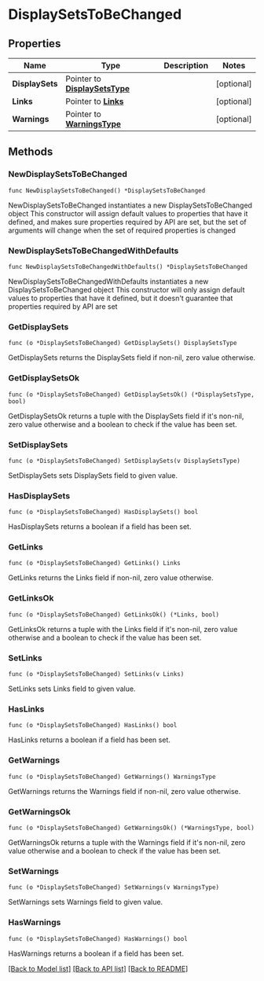 # DisplaySetsToBeChanged

## Properties

Name | Type | Description | Notes
------------ | ------------- | ------------- | -------------
**DisplaySets** | Pointer to [**DisplaySetsType**](DisplaySetsType.md) |  | [optional] 
**Links** | Pointer to [**Links**](Links.md) |  | [optional] 
**Warnings** | Pointer to [**WarningsType**](WarningsType.md) |  | [optional] 

## Methods

### NewDisplaySetsToBeChanged

`func NewDisplaySetsToBeChanged() *DisplaySetsToBeChanged`

NewDisplaySetsToBeChanged instantiates a new DisplaySetsToBeChanged object
This constructor will assign default values to properties that have it defined,
and makes sure properties required by API are set, but the set of arguments
will change when the set of required properties is changed

### NewDisplaySetsToBeChangedWithDefaults

`func NewDisplaySetsToBeChangedWithDefaults() *DisplaySetsToBeChanged`

NewDisplaySetsToBeChangedWithDefaults instantiates a new DisplaySetsToBeChanged object
This constructor will only assign default values to properties that have it defined,
but it doesn't guarantee that properties required by API are set

### GetDisplaySets

`func (o *DisplaySetsToBeChanged) GetDisplaySets() DisplaySetsType`

GetDisplaySets returns the DisplaySets field if non-nil, zero value otherwise.

### GetDisplaySetsOk

`func (o *DisplaySetsToBeChanged) GetDisplaySetsOk() (*DisplaySetsType, bool)`

GetDisplaySetsOk returns a tuple with the DisplaySets field if it's non-nil, zero value otherwise
and a boolean to check if the value has been set.

### SetDisplaySets

`func (o *DisplaySetsToBeChanged) SetDisplaySets(v DisplaySetsType)`

SetDisplaySets sets DisplaySets field to given value.

### HasDisplaySets

`func (o *DisplaySetsToBeChanged) HasDisplaySets() bool`

HasDisplaySets returns a boolean if a field has been set.

### GetLinks

`func (o *DisplaySetsToBeChanged) GetLinks() Links`

GetLinks returns the Links field if non-nil, zero value otherwise.

### GetLinksOk

`func (o *DisplaySetsToBeChanged) GetLinksOk() (*Links, bool)`

GetLinksOk returns a tuple with the Links field if it's non-nil, zero value otherwise
and a boolean to check if the value has been set.

### SetLinks

`func (o *DisplaySetsToBeChanged) SetLinks(v Links)`

SetLinks sets Links field to given value.

### HasLinks

`func (o *DisplaySetsToBeChanged) HasLinks() bool`

HasLinks returns a boolean if a field has been set.

### GetWarnings

`func (o *DisplaySetsToBeChanged) GetWarnings() WarningsType`

GetWarnings returns the Warnings field if non-nil, zero value otherwise.

### GetWarningsOk

`func (o *DisplaySetsToBeChanged) GetWarningsOk() (*WarningsType, bool)`

GetWarningsOk returns a tuple with the Warnings field if it's non-nil, zero value otherwise
and a boolean to check if the value has been set.

### SetWarnings

`func (o *DisplaySetsToBeChanged) SetWarnings(v WarningsType)`

SetWarnings sets Warnings field to given value.

### HasWarnings

`func (o *DisplaySetsToBeChanged) HasWarnings() bool`

HasWarnings returns a boolean if a field has been set.


[[Back to Model list]](../README.md#documentation-for-models) [[Back to API list]](../README.md#documentation-for-api-endpoints) [[Back to README]](../README.md)


